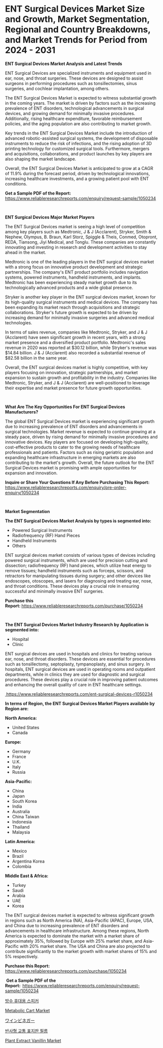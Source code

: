 <p><h1>ENT Surgical Devices Market Size and Growth, Market Segmentation, Regional and Country Breakdowns, and Market Trends for Period from 2024 -  2031</h1></p><p><strong>ENT Surgical Devices Market Analysis and Latest Trends</strong></p>
<p><p>ENT Surgical Devices are specialized instruments and equipment used in ear, nose, and throat surgeries. These devices are designed to assist surgeons in performing procedures such as tonsillectomies, sinus surgeries, and cochlear implantation, among others.</p><p>The ENT Surgical Devices Market is expected to witness substantial growth in the coming years. The market is driven by factors such as the increasing prevalence of ENT disorders, technological advancements in surgical devices, and growing demand for minimally invasive procedures. Additionally, rising healthcare expenditure, favorable reimbursement policies, and the aging population are also contributing to market growth.</p><p>Key trends in the ENT Surgical Devices Market include the introduction of advanced robotic-assisted surgical systems, the development of disposable instruments to reduce the risk of infections, and the rising adoption of 3D printing technology for customized surgical tools. Furthermore, mergers and acquisitions, collaborations, and product launches by key players are also shaping the market landscape.</p><p>Overall, the ENT Surgical Devices Market is anticipated to grow at a CAGR of 11.9% during the forecast period, driven by technological innovations, increasing healthcare investments, and a growing patient pool with ENT conditions.</p></p>
<p><strong>Get a Sample PDF of the Report:&nbsp;</strong> <a href="https://www.reliableresearchreports.com/enquiry/request-sample/1050234">https://www.reliableresearchreports.com/enquiry/request-sample/1050234</a></p>
<p>&nbsp;</p>
<p><strong>ENT Surgical Devices Major Market Players</strong></p>
<p><p>The ENT Surgical Devices market is seeing a high level of competition among key players such as Medtronic, J & J (Acclarent), Stryker, Smith & Nephew, Olympus, B. Braun, Karl Storz, Spiggle & Theis, Conmed, Otopront, REDA, Tiansong, Jiyi Medical, and Tonglu. These companies are constantly innovating and investing in research and development activities to stay ahead in the market.</p><p>Medtronic is one of the leading players in the ENT surgical devices market with a strong focus on innovative product development and strategic partnerships. The company's ENT product portfolio includes navigation systems, powered instruments, handheld instruments, and implants. Medtronic has been experiencing steady market growth due to its technologically advanced products and a wide global presence.</p><p>Stryker is another key player in the ENT surgical devices market, known for its high-quality surgical instruments and medical devices. The company has been expanding its market reach through acquisitions and strategic collaborations. Stryker's future growth is expected to be driven by increasing demand for minimally invasive surgeries and advanced medical technologies.</p><p>In terms of sales revenue, companies like Medtronic, Stryker, and J & J (Acclarent) have seen significant growth in recent years, with a strong market presence and a diversified product portfolio. Medtronic's sales revenue in 2020 was reported at $30.12 billion, while Stryker's revenue was $14.84 billion. J & J (Acclarent) also recorded a substantial revenue of $82.58 billion in the same year.</p><p>Overall, the ENT surgical devices market is highly competitive, with key players focusing on innovation, strategic partnerships, and market expansion to sustain growth and profitability in the industry. Companies like Medtronic, Stryker, and J & J (Acclarent) are well-positioned to leverage their expertise and market presence for future growth opportunities.</p></p>
<p>&nbsp;</p>
<p><strong>What Are The Key Opportunities For ENT Surgical Devices Manufacturers?</strong></p>
<p><p>The global ENT Surgical Devices market is experiencing significant growth due to increasing prevalence of ENT disorders and advancements in surgical technologies. Market revenue is expected to continue growing at a steady pace, driven by rising demand for minimally invasive procedures and innovative devices. Key players are focused on developing high-quality, cost-effective products to cater to the growing needs of healthcare professionals and patients. Factors such as rising geriatric population and expanding healthcare infrastructure in emerging markets are also contributing to the market's growth. Overall, the future outlook for the ENT Surgical Devices market is promising with ample opportunities for expansion and innovation.</p></p>
<p><strong>Inquire or Share Your Questions If Any Before Purchasing This Report:</strong> <a href="https://www.reliableresearchreports.com/enquiry/pre-order-enquiry/1050234">https://www.reliableresearchreports.com/enquiry/pre-order-enquiry/1050234</a></p>
<p>&nbsp;</p>
<p><strong>Market Segmentation</strong></p>
<p><strong>The ENT Surgical Devices Market Analysis by types is segmented into:</strong></p>
<p><ul><li>Powered Surgical Instruments</li><li>Radiofrequency (RF) Hand Pieces</li><li>Handheld Instruments</li><li>Others</li></ul></p>
<p><p>ENT surgical devices market consists of various types of devices including powered surgical instruments, which are used for precision cutting and dissection; radiofrequency (RF) hand pieces, which utilize heat energy to remove tissues; handheld instruments such as forceps, scissors, and retractors for manipulating tissues during surgery; and other devices like endoscopes, otoscopes, and lasers for diagnosing and treating ear, nose, and throat conditions. These devices play a crucial role in ensuring successful and minimally invasive ENT surgeries.</p></p>
<p><strong>Purchase this Report:&nbsp;</strong><a href="https://www.reliableresearchreports.com/purchase/1050234">https://www.reliableresearchreports.com/purchase/1050234</a></p>
<p>&nbsp;</p>
<p><strong>The ENT Surgical Devices Market Industry Research by Application is segmented into:</strong></p>
<p><ul><li>Hospital</li><li>Clinic</li></ul></p>
<p><p>ENT surgical devices are used in hospitals and clinics for treating various ear, nose, and throat disorders. These devices are essential for procedures such as tonsillectomy, septoplasty, tympanoplasty, and sinus surgery. In hospitals, ENT surgical devices are used in operating rooms and outpatient departments, while in clinics they are used for diagnostic and surgical procedures. These devices play a crucial role in improving patient outcomes and enhancing the overall quality of care in ENT healthcare settings.</p></p>
<p><a href="https://www.reliableresearchreports.com/ent-surgical-devices-r1050234">&nbsp;https://www.reliableresearchreports.com/ent-surgical-devices-r1050234</a></p>
<p><strong>In terms of Region, the ENT Surgical Devices Market Players available by Region are:</strong></p>
<p>
    <p> <strong> North America: </strong>
        <ul>
            <li>United States</li>
            <li>Canada</li>
        </ul>
        </p> 
    <p> <strong> Europe: </strong>
        <ul>
            <li>Germany</li>
            <li>France</li>
            <li>U.K.</li>
            <li>Italy</li>
            <li>Russia</li>
        </ul>
        </p> 
    <p> <strong> Asia-Pacific: </strong>
        <ul>
            <li>China</li>
            <li>Japan</li>
            <li>South Korea</li>
            <li>India</li>
            <li>Australia</li>
            <li>China Taiwan</li>
            <li>Indonesia</li>
            <li>Thailand</li>
            <li>Malaysia</li>
        </ul>
        </p> 
    <p> <strong> Latin America: </strong>
        <ul>
            <li>Mexico</li>
            <li>Brazil</li>
            <li>Argentina Korea</li>
            <li>Colombia</li>
        </ul>
        </p> 
    <p> <strong> Middle East & Africa: </strong>
        <ul>
            <li>Turkey</li>
            <li>Saudi</li>
            <li>Arabia</li>
            <li>UAE</li>
            <li>Korea</li>
        </ul>
    </p>
    </p>
<p><p>The ENT surgical devices market is expected to witness significant growth in regions such as North America (NA), Asia-Pacific (APAC), Europe, USA, and China due to increasing prevalence of ENT disorders and advancements in healthcare infrastructure. Among these regions, North America is expected to dominate the market with a market share of approximately 35%, followed by Europe with 25% market share, and Asia-Pacific with 20% market share. The USA and China are also projected to contribute significantly to the market growth with market shares of 15% and 5% respectively.</p></p>
<p><strong>Purchase this Report: </strong><a href="https://www.reliableresearchreports.com/purchase/1050234">https://www.reliableresearchreports.com/purchase/1050234</a></p>
<p>&nbsp;<strong>Get a Sample PDF of the Report:&nbsp;&nbsp;</strong><a href="https://www.reliableresearchreports.com/enquiry/request-sample/1050234">https://www.reliableresearchreports.com/enquiry/request-sample/1050234</a></p>
<p><strong></strong></p>
<p><p><a href="https://medium.com/@alexemumu2022/%EB%B0%A9%EC%88%98-%ED%9C%B4%EB%8C%80%EC%9A%A9-%EC%8A%A4%ED%94%BC%EC%BB%A4-%EC%8B%9C%EC%9E%A5-%EB%B6%84%EC%84%9D-%EA%B8%80%EB%A1%9C%EB%B2%8C-%EC%82%B0%EC%97%85-%EC%A0%84%EB%A7%9D-%EB%B0%8F-%EC%98%88%EC%B8%A1-2024%EB%85%84%EB%B6%80%ED%84%B0-2031%EB%85%84-e378172391af">방수 휴대용 스피커</a></p><p><a href="https://github.com/changoleonlaverguenzanoexiste/Market-Research-Report-List-3/blob/main/metabolic-cart-market.md">Metabolic Cart Market</a></p><p><a href="https://medium.com/@juliafadel1922/%E3%83%AF%E3%82%A4%E3%83%B3%E9%85%A2%E5%B8%82%E5%A0%B4%E3%82%B7%E3%82%A7%E3%82%A2%E3%81%AE%E9%80%B2%E5%8C%96%E3%81%A8%E5%B8%82%E5%A0%B4%E6%88%90%E9%95%B7%E3%83%88%E3%83%AC%E3%83%B3%E3%83%892024%E5%B9%B4%E3%81%8B%E3%82%892031%E5%B9%B4%E3%81%BE%E3%81%A7-ddc0831b5611">ワインビネガー</a></p><p><a href="https://medium.com/@koleledner/%EB%B0%98%EC%82%AC-%EA%B5%90%ED%86%B5-%ED%91%9C%EC%A7%80%ED%8C%90-%ED%95%84%EB%A6%84-%EC%8B%9C%EC%9E%A5-%EA%B7%9C%EB%AA%A8%EB%8A%94-%EA%B8%80%EB%A1%9C%EB%B2%8C-%EC%82%B0%EC%97%85%EC%97%90%EC%84%9C-%EA%B0%80%EC%9E%A5-%EC%A2%8B%EC%9D%80-%EB%A7%88%EC%BC%80%ED%8C%85-%EC%B1%84%EB%84%90%EC%9D%84-%EB%93%9C%EB%9F%AC%EB%83%85%EB%8B%88%EB%8B%A4-89d0be893fd2">반사형 교통 표지판 필름</a></p><p><a href="https://issuu.com/reportprime-2/docs/plant-extract-vanillin-market-size-2030.pptx">Plant Extract Vanillin Market</a></p></p>
